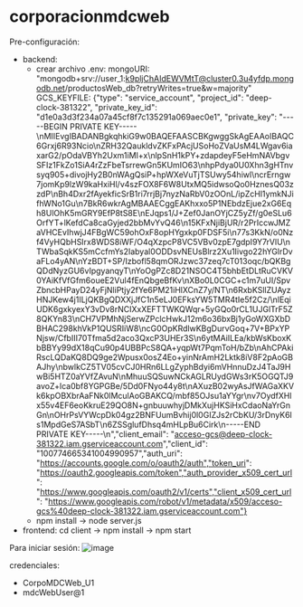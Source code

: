 ﻿# corporacionmdcweb
 Pre-configuración:
 - backend:
   - crear archivo .env: 
      mongoURI: "mongodb+srv://user_1:k9pljChAIdEWVMtT@cluster0.3u4yfdp.mongodb.net/productosWeb_db?retryWrites=true&w=majority"
      GCS_KEYFILE: {"type": "service_account",  "project_id": "deep-clock-381322",  "private_key_id": "d1e0a3d3f234a07a45cf8f7c135291a069aec0e1",  "private_key": "-----BEGIN PRIVATE KEY-----\nMIIEvgIBADANBgkqhkiG9w0BAQEFAASCBKgwggSkAgEAAoIBAQC6Grxj6R93Ncio\nZRH32QaukldvZKFxPAcjUSoHoZVaUsM4LWgav6iaxarG2/pOdaVBYh2Uxm1iMI+x\nlpSnH1kPY+zdapdeyF5eHmNAVbgvSFIz1FkZo1SiA4rZzFbeTsrrewGn5KUmIO63\nhpPdya0U0Xhn3gHTnvsyq905+divojHy2B0nWAgQsiP+hpWXeVuTjTSUwy54hiwl\ncrErngw7jomKp9lzW9kaHxiHl/v4szFOX8F6W8UtxMQ5idwsoQo0HznesQ03zzdP\nBh4Dxr2fAyekficSrB1ri7rrjBj7nyzNaRbV0zOOnL/ipZcHl1ymkNJifhWNo1Gu\n7BkR6wkrAgMBAAECggEAKhxxo5P1NEbdzEjue2xG6Eqh8UlOhK5mGRY9EfP8tS8E\nEJqps1/J+Zef0JanOYjCZ5yZf/g0eSLu6OrfYT+lKefdCa8caGyjed2bbMvYvQ46\n15KFxNjiBjUR/r2PrIccwJMZaVHCEvIhwjJ4FBgWC59ohOxF8opHYgxkp0FDSF5i\n77s3KkN/o0Nzf4VyHQbHSIrx8WDS8iWF/O4qXzpcP8VC5VBv0zpE7gdpI9Y7rVlU\nTWbaSqkKS5mCcfmYs2Iabyal0ODDsvNEUsBlrz2Xu1Iivgo22hYGlrDvaFLo4yAN\nYzBDT+SP/Izbofl58qmORJzwc37zeq7cT013oqc/bQKBgQDdNyzGU6vIpgyanqyT\nYoOgPZc8D21NSOC4T5bhbEtDLtRuCVKV0YAiKfVfGfm6oueE2Vul4fEnQbgeBfKv\nXBo0L0CGC+c1m7uUI/SpvZbncbHPayD24yFjNliPtjy2fYe6PM21iHlXCnZ7y/NT\n6RxbKSllZUAyzHNJKew4j1ILjQKBgQDXXjJfC1n5eLJ0EFksYW5TMR4tIe5f2Cz/\nlEqiUDK6gxkyexY3vDv8rNCIXxXEFTTWKQWqr+5yGQo0rCL1UJGlTrF5Z8QKYn83\nCH7VPMhNjSerwZPclcHwkJ12m6o36bxBj1yGoWXGXbDBHAC298khVkP1QUSRIiW8\ncG0OpKRdlwKBgDurvGoq+7V+BPxYPNjsw/CfbIII70Tfma5d2aco3QxcP3UHEr3S\n6ytMAiILEa/kbWsKboxKbBBYy99dX18qCu90p4UBBPcS8QA+yqpWt7PqmToH/bZb\nAhCPAkiRscLQDaKQ8DQ9ge2Wpusx0osZ4Eo+yinNrAmH2Lktk8iV8F2pAoGBAJhy\nbwlkCZ5TV05cvCJ0HRn6LLgZyphBdyi6mVHnnuDzJ4TaJ9HwBi5HTZ0aYVfZAvuN\nMhuuSQSuwNCkAGLRUydGWs3rK5OGQTJ9avoZ+lca0bf8YGPGBe/5Dd0FNyo44y8t\nAXuzB02wyAsJfWAGaXKVk6kpOBXbrAaFNk0lMculAoGBAKCQ/mbf85OJsu1aYYgr\nv7OydfXHlx55v4EF6eoKkruE29QO8N+gnbuuwhyjDMkXujHKSiHxCdaoNaYrGnGn\nOHrPsVYWcpDk04gz2BNFUumBvhij0l0GIZJs2rCbKU/3rDnyK6ls1MpdGeS7ASbT\n6ZSSglufDhsq4mHLpBu6Cirk\n-----END PRIVATE KEY-----\n","client_email": "acceso-gcs@deep-clock-381322.iam.gserviceaccount.com","client_id": "100774665341004990957","auth_uri": "https://accounts.google.com/o/oauth2/auth","token_uri": "https://oauth2.googleapis.com/token","auth_provider_x509_cert_url": "https://www.googleapis.com/oauth2/v1/certs","client_x509_cert_url": "https://www.googleapis.com/robot/v1/metadata/x509/acceso-gcs%40deep-clock-381322.iam.gserviceaccount.com"}
   - npm install -> node server.js
 - frontend: cd client -> npm install -> npm start

Para iniciar sesión:
![image](https://github.com/RodrigoMejiaDiaz/corporacionmdcweb/assets/51034350/47679d09-d87c-4301-b954-6a8b83de5fe2)

credenciales:
- CorpoMDCWeb_U1
- mdcWebUser@1

